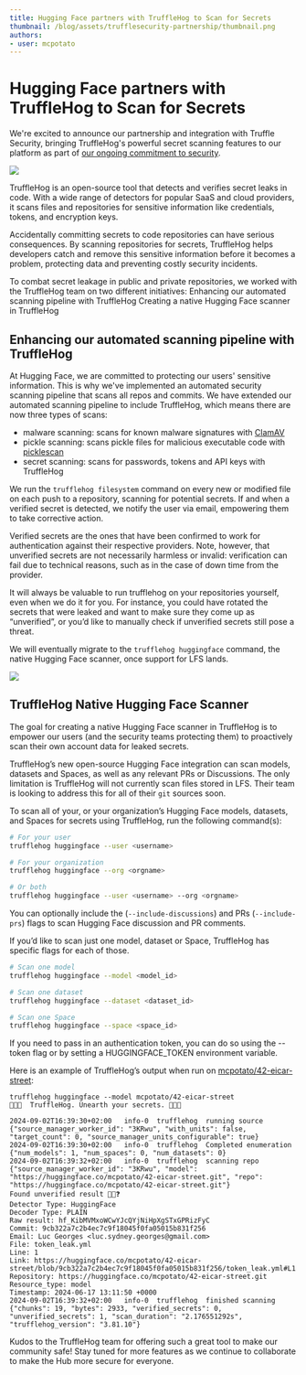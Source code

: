 ```yaml
---
title: Hugging Face partners with TruffleHog to Scan for Secrets
thumbnail: /blog/assets/trufflesecurity-partnership/thumbnail.png
authors:
- user: mcpotato
---
```


# Hugging Face partners with TruffleHog to Scan for Secrets

We're excited to announce our partnership and integration with Truffle Security, bringing TruffleHog's powerful secret scanning features to our platform as part of [our ongoing commitment to security](https://huggingface.co/blog/2024-security-features).

<img class="block" src="https://huggingface.co/datasets/huggingface/documentation-images/resolve/main/blog/trufflesecurity-partnership/truffle_security_landing_page.png"/>

TruffleHog is an open-source tool that detects and verifies secret leaks in code. With a wide range of detectors for popular SaaS and cloud providers, it scans files and repositories for sensitive information like credentials, tokens, and encryption keys.

Accidentally committing secrets to code repositories can have serious consequences. By scanning repositories for secrets, TruffleHog helps developers catch and remove this sensitive information before it becomes a problem, protecting data and preventing costly security incidents.

To combat secret leakage in public and private repositories, we worked with the TruffleHog team on two different initiatives:
Enhancing our automated scanning pipeline with TruffleHog
Creating a native Hugging Face scanner in TruffleHog

## Enhancing our automated scanning pipeline with TruffleHog

At Hugging Face, we are committed to protecting our users' sensitive information. This is why we've implemented an automated security scanning pipeline that scans all repos and commits. We have extended our automated scanning pipeline to include TruffleHog, which means there are now three types of scans:

- malware scanning: scans for known malware signatures with [ClamAV](https://www.clamav.net/)
- pickle scanning: scans pickle files for malicious executable code with [picklescan](https://github.com/mmaitre314/picklescan)
- secret scanning: scans for passwords, tokens and API keys with TruffleHog

We run the `trufflehog filesystem` command on every new or modified file on each push to a repository, scanning for potential secrets. If and when a verified secret is detected, we notify the user via email, empowering them to take corrective action.

Verified secrets are the ones that have been confirmed to work for authentication against their respective providers. Note, however, that unverified secrets are not necessarily harmless or invalid: verification can fail due to technical reasons, such as in the case of down time from the provider.

It will always be valuable to run trufflehog on your repositories yourself, even when we do it for you. For instance, you could have rotated the secrets that were leaked and want to make sure they come up as “unverified”, or you’d like to manually check if unverified secrets still pose a threat.

We will eventually migrate to the `trufflehog huggingface` command, the native Hugging Face scanner, once support for LFS lands.

<img class="block" src="https://huggingface.co/datasets/huggingface/documentation-images/resolve/main/hub/token-leak-email-example.png"/>

## TruffleHog Native Hugging Face Scanner

The goal for creating a native Hugging Face scanner in TruffleHog is to empower our users (and the security teams protecting them) to proactively scan their own account data for leaked secrets.

TruffleHog’s new open-source Hugging Face integration can scan models, datasets and Spaces, as well as any relevant PRs or Discussions. The only limitation is TruffleHog will not currently scan files stored in LFS. Their team is looking to address this for all of their `git` sources soon. 

To scan all of your, or your organization’s Hugging Face models, datasets, and Spaces for secrets using TruffleHog, run the following command(s):

```sh
# For your user
trufflehog huggingface --user <username>

# For your organization
trufflehog huggingface --org <orgname>

# Or both
trufflehog huggingface --user <username> --org <orgname>
```

You can optionally include the (`--include-discussions`) and PRs (`--include-prs`) flags to scan Hugging Face discussion and PR comments.

If you’d like to scan just one model, dataset or Space, TruffleHog has specific flags for each of those.

```sh
# Scan one model
trufflehog huggingface --model <model_id>

# Scan one dataset
trufflehog huggingface --dataset <dataset_id>

# Scan one Space
trufflehog huggingface --space <space_id>
```

If you need to pass in an authentication token, you can do so using the --token flag or by setting a HUGGINGFACE_TOKEN environment variable.

Here is an example of TruffleHog’s output when run on [mcpotato/42-eicar-street](https://huggingface.co/mcpotato/42-eicar-street):

```
trufflehog huggingface --model mcpotato/42-eicar-street
🐷🔑🐷  TruffleHog. Unearth your secrets. 🐷🔑🐷

2024-09-02T16:39:30+02:00	info-0	trufflehog	running source	{"source_manager_worker_id": "3KRwu", "with_units": false, "target_count": 0, "source_manager_units_configurable": true}
2024-09-02T16:39:30+02:00	info-0	trufflehog	Completed enumeration	{"num_models": 1, "num_spaces": 0, "num_datasets": 0}
2024-09-02T16:39:32+02:00	info-0	trufflehog	scanning repo	{"source_manager_worker_id": "3KRwu", "model": "https://huggingface.co/mcpotato/42-eicar-street.git", "repo": "https://huggingface.co/mcpotato/42-eicar-street.git"}
Found unverified result 🐷🔑❓
Detector Type: HuggingFace
Decoder Type: PLAIN
Raw result: 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
Commit: 9cb322a7c2b4ec7c9f18045f0fa05015b831f256
Email: Luc Georges <luc.sydney.georges@gmail.com>
File: token_leak.yml
Line: 1
Link: https://huggingface.co/mcpotato/42-eicar-street/blob/9cb322a7c2b4ec7c9f18045f0fa05015b831f256/token_leak.yml#L1
Repository: https://huggingface.co/mcpotato/42-eicar-street.git
Resource_type: model
Timestamp: 2024-06-17 13:11:50 +0000
2024-09-02T16:39:32+02:00	info-0	trufflehog	finished scanning	{"chunks": 19, "bytes": 2933, "verified_secrets": 0, "unverified_secrets": 1, "scan_duration": "2.176551292s", "trufflehog_version": "3.81.10"}
```
Kudos to the TruffleHog team for offering such a great tool to make our community safe! Stay tuned for more features as we continue to collaborate to make the Hub more secure for everyone.

